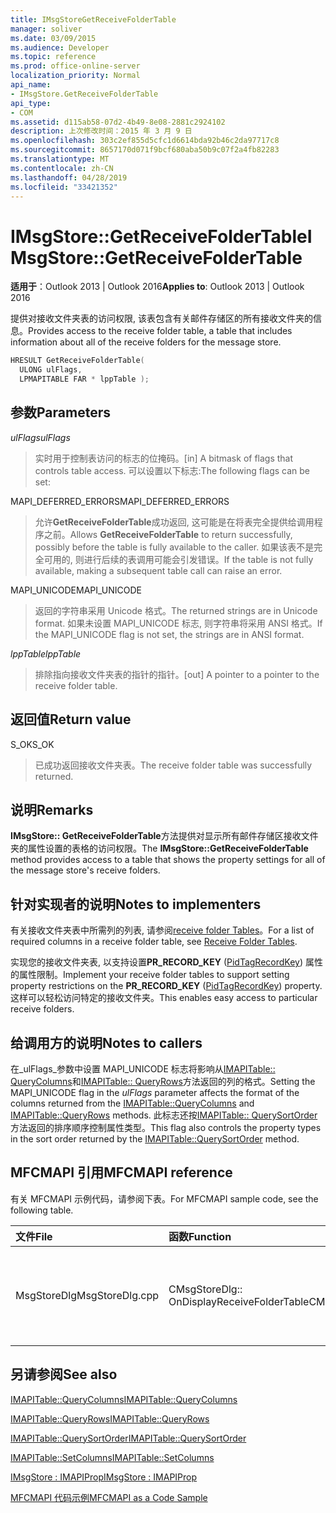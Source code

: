 ```yaml
---
title: IMsgStoreGetReceiveFolderTable
manager: soliver
ms.date: 03/09/2015
ms.audience: Developer
ms.topic: reference
ms.prod: office-online-server
localization_priority: Normal
api_name:
- IMsgStore.GetReceiveFolderTable
api_type:
- COM
ms.assetid: d115ab58-07d2-4b49-8e08-2881c2924102
description: 上次修改时间：2015 年 3 月 9 日
ms.openlocfilehash: 303c2ef855d5cfc1d6614bda92b46c2da97717c8
ms.sourcegitcommit: 8657170d071f9bcf680aba50b9c07f2a4fb82283
ms.translationtype: MT
ms.contentlocale: zh-CN
ms.lasthandoff: 04/28/2019
ms.locfileid: "33421352"
---
```

# <a name="imsgstoregetreceivefoldertable"></a><span data-ttu-id="57931-103">IMsgStore::GetReceiveFolderTable</span><span class="sxs-lookup"><span data-stu-id="57931-103">IMsgStore::GetReceiveFolderTable</span></span>

  
  
<span data-ttu-id="57931-104">**适用于**：Outlook 2013 | Outlook 2016</span><span class="sxs-lookup"><span data-stu-id="57931-104">**Applies to**: Outlook 2013 | Outlook 2016</span></span> 
  
<span data-ttu-id="57931-105">提供对接收文件夹表的访问权限, 该表包含有关邮件存储区的所有接收文件夹的信息。</span><span class="sxs-lookup"><span data-stu-id="57931-105">Provides access to the receive folder table, a table that includes information about all of the receive folders for the message store.</span></span>
  
```cpp
HRESULT GetReceiveFolderTable(
  ULONG ulFlags,
  LPMAPITABLE FAR * lppTable );
```

## <a name="parameters"></a><span data-ttu-id="57931-106">参数</span><span class="sxs-lookup"><span data-stu-id="57931-106">Parameters</span></span>

 <span data-ttu-id="57931-107">_ulFlags_</span><span class="sxs-lookup"><span data-stu-id="57931-107">_ulFlags_</span></span>
  
> <span data-ttu-id="57931-108">实时用于控制表访问的标志的位掩码。</span><span class="sxs-lookup"><span data-stu-id="57931-108">[in] A bitmask of flags that controls table access.</span></span> <span data-ttu-id="57931-109">可以设置以下标志:</span><span class="sxs-lookup"><span data-stu-id="57931-109">The following flags can be set:</span></span>
    
<span data-ttu-id="57931-110">MAPI_DEFERRED_ERRORS</span><span class="sxs-lookup"><span data-stu-id="57931-110">MAPI_DEFERRED_ERRORS</span></span> 
  
> <span data-ttu-id="57931-111">允许**GetReceiveFolderTable**成功返回, 这可能是在将表完全提供给调用程序之前。</span><span class="sxs-lookup"><span data-stu-id="57931-111">Allows **GetReceiveFolderTable** to return successfully, possibly before the table is fully available to the caller.</span></span> <span data-ttu-id="57931-112">如果该表不是完全可用的, 则进行后续的表调用可能会引发错误。</span><span class="sxs-lookup"><span data-stu-id="57931-112">If the table is not fully available, making a subsequent table call can raise an error.</span></span> 
    
<span data-ttu-id="57931-113">MAPI_UNICODE</span><span class="sxs-lookup"><span data-stu-id="57931-113">MAPI_UNICODE</span></span> 
  
> <span data-ttu-id="57931-114">返回的字符串采用 Unicode 格式。</span><span class="sxs-lookup"><span data-stu-id="57931-114">The returned strings are in Unicode format.</span></span> <span data-ttu-id="57931-115">如果未设置 MAPI_UNICODE 标志, 则字符串将采用 ANSI 格式。</span><span class="sxs-lookup"><span data-stu-id="57931-115">If the MAPI_UNICODE flag is not set, the strings are in ANSI format.</span></span>
    
 <span data-ttu-id="57931-116">_lppTable_</span><span class="sxs-lookup"><span data-stu-id="57931-116">_lppTable_</span></span>
  
> <span data-ttu-id="57931-117">排除指向接收文件夹表的指针的指针。</span><span class="sxs-lookup"><span data-stu-id="57931-117">[out] A pointer to a pointer to the receive folder table.</span></span>
    
## <a name="return-value"></a><span data-ttu-id="57931-118">返回值</span><span class="sxs-lookup"><span data-stu-id="57931-118">Return value</span></span>

<span data-ttu-id="57931-119">S_OK</span><span class="sxs-lookup"><span data-stu-id="57931-119">S_OK</span></span> 
  
> <span data-ttu-id="57931-120">已成功返回接收文件夹表。</span><span class="sxs-lookup"><span data-stu-id="57931-120">The receive folder table was successfully returned.</span></span>
    
## <a name="remarks"></a><span data-ttu-id="57931-121">说明</span><span class="sxs-lookup"><span data-stu-id="57931-121">Remarks</span></span>

<span data-ttu-id="57931-122">**IMsgStore:: GetReceiveFolderTable**方法提供对显示所有邮件存储区接收文件夹的属性设置的表格的访问权限。</span><span class="sxs-lookup"><span data-stu-id="57931-122">The **IMsgStore::GetReceiveFolderTable** method provides access to a table that shows the property settings for all of the message store's receive folders.</span></span> 
  
## <a name="notes-to-implementers"></a><span data-ttu-id="57931-123">针对实现者的说明</span><span class="sxs-lookup"><span data-stu-id="57931-123">Notes to implementers</span></span>

<span data-ttu-id="57931-124">有关接收文件夹表中所需列的列表, 请参阅[receive folder Tables](receive-folder-tables.md)。</span><span class="sxs-lookup"><span data-stu-id="57931-124">For a list of required columns in a receive folder table, see [Receive Folder Tables](receive-folder-tables.md).</span></span> 
  
<span data-ttu-id="57931-125">实现您的接收文件夹表, 以支持设置**PR_RECORD_KEY** ([PidTagRecordKey](pidtagrecordkey-canonical-property.md)) 属性的属性限制。</span><span class="sxs-lookup"><span data-stu-id="57931-125">Implement your receive folder tables to support setting property restrictions on the **PR_RECORD_KEY** ([PidTagRecordKey](pidtagrecordkey-canonical-property.md)) property.</span></span> <span data-ttu-id="57931-126">这样可以轻松访问特定的接收文件夹。</span><span class="sxs-lookup"><span data-stu-id="57931-126">This enables easy access to particular receive folders.</span></span>
  
## <a name="notes-to-callers"></a><span data-ttu-id="57931-127">给调用方的说明</span><span class="sxs-lookup"><span data-stu-id="57931-127">Notes to callers</span></span>

<span data-ttu-id="57931-128">在_ulFlags_参数中设置 MAPI_UNICODE 标志将影响从[IMAPITable:: QueryColumns](imapitable-querycolumns.md)和[IMAPITable:: QueryRows](imapitable-queryrows.md)方法返回的列的格式。</span><span class="sxs-lookup"><span data-stu-id="57931-128">Setting the MAPI_UNICODE flag in the  _ulFlags_ parameter affects the format of the columns returned from the [IMAPITable::QueryColumns](imapitable-querycolumns.md) and [IMAPITable::QueryRows](imapitable-queryrows.md) methods.</span></span> <span data-ttu-id="57931-129">此标志还按[IMAPITable:: QuerySortOrder](imapitable-querysortorder.md)方法返回的排序顺序控制属性类型。</span><span class="sxs-lookup"><span data-stu-id="57931-129">This flag also controls the property types in the sort order returned by the [IMAPITable::QuerySortOrder](imapitable-querysortorder.md) method.</span></span> 
  
## <a name="mfcmapi-reference"></a><span data-ttu-id="57931-130">MFCMAPI 引用</span><span class="sxs-lookup"><span data-stu-id="57931-130">MFCMAPI reference</span></span>

<span data-ttu-id="57931-131">有关 MFCMAPI 示例代码，请参阅下表。</span><span class="sxs-lookup"><span data-stu-id="57931-131">For MFCMAPI sample code, see the following table.</span></span>
  
|<span data-ttu-id="57931-132">**文件**</span><span class="sxs-lookup"><span data-stu-id="57931-132">**File**</span></span>|<span data-ttu-id="57931-133">**函数**</span><span class="sxs-lookup"><span data-stu-id="57931-133">**Function**</span></span>|<span data-ttu-id="57931-134">**备注**</span><span class="sxs-lookup"><span data-stu-id="57931-134">**Comment**</span></span>|
|:-----|:-----|:-----|
|<span data-ttu-id="57931-135">MsgStoreDlg</span><span class="sxs-lookup"><span data-stu-id="57931-135">MsgStoreDlg.cpp</span></span>  <br/> |<span data-ttu-id="57931-136">CMsgStoreDlg:: OnDisplayReceiveFolderTable</span><span class="sxs-lookup"><span data-stu-id="57931-136">CMsgStoreDlg::OnDisplayReceiveFolderTable</span></span>  <br/> |<span data-ttu-id="57931-137">MFCMAPI 使用**IMsgStore:: GetReceiveFolderTable**方法获取要显示的接收文件夹表。</span><span class="sxs-lookup"><span data-stu-id="57931-137">MFCMAPI uses the **IMsgStore::GetReceiveFolderTable** method to get the receive folder table to display.</span></span>  <br/> |
   
## <a name="see-also"></a><span data-ttu-id="57931-138">另请参阅</span><span class="sxs-lookup"><span data-stu-id="57931-138">See also</span></span>



[<span data-ttu-id="57931-139">IMAPITable::QueryColumns</span><span class="sxs-lookup"><span data-stu-id="57931-139">IMAPITable::QueryColumns</span></span>](imapitable-querycolumns.md)
  
[<span data-ttu-id="57931-140">IMAPITable::QueryRows</span><span class="sxs-lookup"><span data-stu-id="57931-140">IMAPITable::QueryRows</span></span>](imapitable-queryrows.md)
  
[<span data-ttu-id="57931-141">IMAPITable::QuerySortOrder</span><span class="sxs-lookup"><span data-stu-id="57931-141">IMAPITable::QuerySortOrder</span></span>](imapitable-querysortorder.md)
  
[<span data-ttu-id="57931-142">IMAPITable::SetColumns</span><span class="sxs-lookup"><span data-stu-id="57931-142">IMAPITable::SetColumns</span></span>](imapitable-setcolumns.md)
  
[<span data-ttu-id="57931-143">IMsgStore : IMAPIProp</span><span class="sxs-lookup"><span data-stu-id="57931-143">IMsgStore : IMAPIProp</span></span>](imsgstoreimapiprop.md)


[<span data-ttu-id="57931-144">MFCMAPI 代码示例</span><span class="sxs-lookup"><span data-stu-id="57931-144">MFCMAPI as a Code Sample</span></span>](mfcmapi-as-a-code-sample.md)

